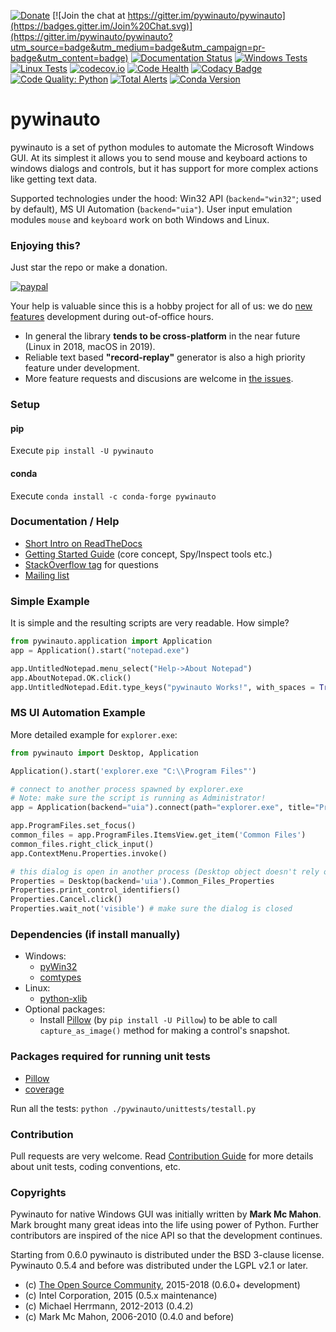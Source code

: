 [![Donate](https://img.shields.io/badge/Donate-PayPal-green.svg)](https://www.paypal.com/cgi-bin/webscr?cmd=_s-xclick&hosted_button_id=UGXPL6AD29PHW)
[![Join the chat at https://gitter.im/pywinauto/pywinauto](https://badges.gitter.im/Join%20Chat.svg)](https://gitter.im/pywinauto/pywinauto?utm_source=badge&utm_medium=badge&utm_campaign=pr-badge&utm_content=badge)
[![Documentation Status](https://readthedocs.org/projects/pywinauto/badge/?version=latest)](http://pywinauto.readthedocs.org/en/latest/?badge=latest)
[![Windows Tests](https://ci.appveyor.com/api/projects/status/ykk30v7vcvkmpnoq/branch/master?svg=true&passingText=Windows%20tests%20-%20OK&pendingText=Windows%20tests%20-%20running&failingText=Windows%20tests%20-%20fail)](https://ci.appveyor.com/project/pywinauto/pywinauto)
[![Linux Tests](https://travis-ci.org/pywinauto/pywinauto.svg?branch=master)](https://travis-ci.org/pywinauto/pywinauto)
[![codecov.io](http://codecov.io/github/pywinauto/pywinauto/coverage.svg?branch=master)](http://codecov.io/github/pywinauto/pywinauto?branch=master)
[![Code Health](https://landscape.io/github/pywinauto/pywinauto/master/landscape.svg?style=flat)](https://landscape.io/github/pywinauto/pywinauto/master)
[![Codacy Badge](https://api.codacy.com/project/badge/Grade/b823b31c0f2b48d6873326d038c5a516)](https://www.codacy.com/app/pywinauto/pywinauto?utm_source=github.com&amp;utm_medium=referral&amp;utm_content=pywinauto/pywinauto&amp;utm_campaign=Badge_Grade)
[![Code Quality: Python](https://img.shields.io/lgtm/grade/python/g/pywinauto/pywinauto.svg?logo=lgtm&logoWidth=18)](https://lgtm.com/projects/g/pywinauto/pywinauto/context:python)
[![Total Alerts](https://img.shields.io/lgtm/alerts/g/pywinauto/pywinauto.svg?logo=lgtm&logoWidth=18)](https://lgtm.com/projects/g/pywinauto/pywinauto/alerts)
[![Conda Version](https://img.shields.io/conda/vn/conda-forge/pywinauto.svg)](https://anaconda.org/conda-forge/pywinauto)

pywinauto
============
pywinauto is a set of python modules to automate the Microsoft Windows GUI. 
At its simplest it allows you to send mouse and keyboard actions to windows 
dialogs and controls, but it has support for more complex actions like getting text data.

Supported technologies under the hood: Win32 API (`backend="win32"`; used by default),
MS UI Automation (`backend="uia"`). User input emulation modules
 `mouse` and `keyboard` work on both Windows and Linux.

### Enjoying this?
Just star the repo or make a donation.

[![paypal](https://www.paypalobjects.com/en_US/i/btn/btn_donateCC_LG.gif)](https://www.paypal.com/cgi-bin/webscr?cmd=_s-xclick&hosted_button_id=UGXPL6AD29PHW)

Your help is valuable since this is a hobby project for all of us: we do 
[new features](https://github.com/pywinauto/pywinauto/issues?q=is%3Aissue+is%3Aopen+label%3A%22New+Feature%22) development during out-of-office hours.
 * In general the library **tends to be cross-platform** in the near future (Linux in 2018, macOS in 2019).
 * Reliable text based **"record-replay"** generator is also a high priority feature under development.
 * More feature requests and discusions are welcome in [the issues](https://github.com/pywinauto/pywinauto/issues).

### Setup

#### pip

Execute `pip install -U pywinauto`

#### conda

Execute `conda install -c conda-forge pywinauto`

### Documentation / Help
* [Short Intro on ReadTheDocs](https://pywinauto.readthedocs.io/en/latest/)
* [Getting Started Guide](https://pywinauto.readthedocs.io/en/latest/getting_started.html) (core concept, Spy/Inspect tools etc.)
* [StackOverflow tag](https://stackoverflow.com/questions/tagged/pywinauto) for questions
* [Mailing list](https://sourceforge.net/p/pywinauto/mailman/)

### Simple Example
It is simple and the resulting scripts are very readable. How simple?

```python
from pywinauto.application import Application
app = Application().start("notepad.exe")

app.UntitledNotepad.menu_select("Help->About Notepad")
app.AboutNotepad.OK.click()
app.UntitledNotepad.Edit.type_keys("pywinauto Works!", with_spaces = True)
```

### MS UI Automation Example
More detailed example for `explorer.exe`:

```python
from pywinauto import Desktop, Application

Application().start('explorer.exe "C:\\Program Files"')

# connect to another process spawned by explorer.exe
# Note: make sure the script is running as Administrator!
app = Application(backend="uia").connect(path="explorer.exe", title="Program Files")

app.ProgramFiles.set_focus()
common_files = app.ProgramFiles.ItemsView.get_item('Common Files')
common_files.right_click_input()
app.ContextMenu.Properties.invoke()

# this dialog is open in another process (Desktop object doesn't rely on any process id)
Properties = Desktop(backend='uia').Common_Files_Properties
Properties.print_control_identifiers()
Properties.Cancel.click()
Properties.wait_not('visible') # make sure the dialog is closed
```

### Dependencies (if install manually)
* Windows:
  - [pyWin32](https://github.com/mhammond/pywin32/)
  - [comtypes](https://github.com/enthought/comtypes)
* Linux:
  - [python-xlib](https://github.com/python-xlib/python-xlib)
* Optional packages:
  - Install [Pillow](https://pypi.python.org/pypi/Pillow) (by `pip install -U Pillow`) to be able to call `capture_as_image()` method for making a control's snapshot.

### Packages required for running unit tests
* [Pillow](https://pypi.python.org/pypi/Pillow)
* [coverage](https://pypi.python.org/pypi/coverage)

Run all the tests: `python ./pywinauto/unittests/testall.py`

### Contribution
Pull requests are very welcome. Read [Contribution Guide](https://github.com/pywinauto/pywinauto/wiki/Contribution-Guide-(draft)) for more details about unit tests, coding conventions, etc.

### Copyrights
Pywinauto for native Windows GUI was initially written by **Mark Mc Mahon**. 
Mark brought many great ideas into the life using power of Python. 
Further contributors are inspired of the nice API so that the development continues.

Starting from 0.6.0 pywinauto is distributed under the BSD 3-clause license.
Pywinauto 0.5.4 and before was distributed under the LGPL v2.1 or later.
* (c) [The Open Source Community](https://github.com/pywinauto/pywinauto/graphs/contributors), 2015-2018 (0.6.0+ development)
* (c) Intel Corporation, 2015 (0.5.x maintenance)
* (c) Michael Herrmann, 2012-2013 (0.4.2)
* (c) Mark Mc Mahon, 2006-2010 (0.4.0 and before)
